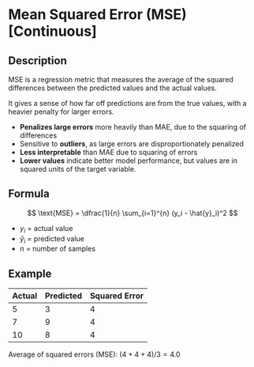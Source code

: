 # Mean Squared Error (MSE) [Continuous]

## Description

MSE is a regression metric that measures the average of the squared differences between the predicted values and the actual values.

It gives a sense of how far off predictions are from the true values, with a heavier penalty for larger errors.

- **Penalizes large errors** more heavily than MAE, due to the squaring of differences
- Sensitive to **outliers**, as large errors are disproportionately penalized
- **Less interpretable** than MAE due to squaring of errors
- **Lower values** indicate better model performance, but values are in squared units of the target variable.

## Formula

$$
\text{MSE} = \dfrac{1}{n} \sum_{i=1}^{n} (y_i - \hat{y}_i)^2
$$

- $y_i$ = actual value
- $\hat{y}_i$ = predicted value
- $n$ = number of samples

## Example

| Actual | Predicted | Squared Error |
| ------ | --------- | ------------- |
| 5      | 3         | 4             |
| 7      | 9         | 4             |
| 10     | 8         | 4             |

Average of squared errors (MSE): $(4 + 4 + 4) / 3 = 4.0$
